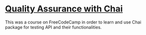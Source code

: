 # [Quality Assurance with Chai](https://www.freecodecamp.org/learn/quality-assurance/quality-assurance-and-testing-with-chai/)

This was a course on FreeCodeCamp in order to learn and use Chai package for testing API and their functionalities.
